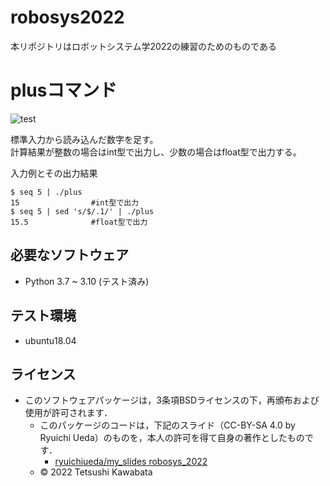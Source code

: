 # robosys2022
本リポジトリはロボットシステム学2022の練習のためのものである

# plusコマンド
![test](https://github.com/TetsushiKawabata/robosys2022/actions/workflows/test.yml/badge.svg)

標準入力から読み込んだ数字を足す。  
計算結果が整数の場合はint型で出力し、少数の場合はfloat型で出力する。  
  
入力例とその出力結果
```
$ seq 5 | ./plus
15                #int型で出力
$ seq 5 | sed 's/$/.1/' | ./plus
15.5              #float型で出力
```

## 必要なソフトウェア
* Python 3.7 ~ 3.10 (テスト済み)

## テスト環境
* ubuntu18.04

## ライセンス
* このソフトウェアパッケージは，3条項BSDライセンスの下，再頒布および使用が許可されます．
  * このパッケージのコードは，下記のスライド（CC-BY-SA 4.0 by Ryuichi Ueda）のものを，本人の許可を得て自身の著作としたものです．
      * [ryuichiueda/my_slides robosys_2022](https://github.com/ryuichiueda/my_slides/tree/master/robosys_2022)
  * © 2022 Tetsushi Kawabata
